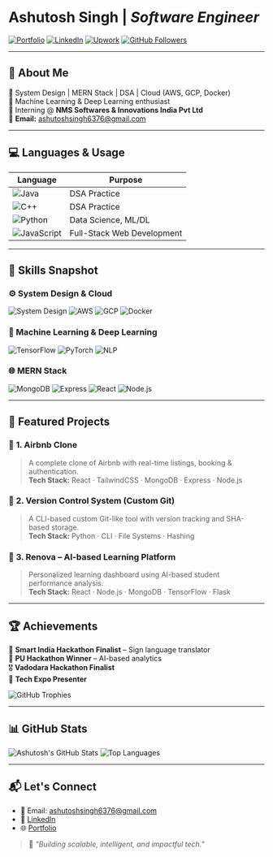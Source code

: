 # **Ashutosh Singh** | *Software Engineer*

[![Portfolio](https://img.shields.io/badge/Portfolio-Click%20Here-blue?style=flat&logo=vercel)](https://portfolio-7l325vp93-nashutoshs-projects.vercel.app/)
[![LinkedIn](https://img.shields.io/badge/LinkedIn-Profile-blue?style=flat&logo=linkedin)](https://www.linkedin.com/in/ashutosh-singh-7945812b2/)
[![Upwork](https://img.shields.io/badge/Upwork-Hire%20Me-green?style=flat&logo=upwork)](https://www.upwork.com/freelancers/~01733cdf54a40087d9?nav_dir=pop)
[![GitHub Followers](https://img.shields.io/github/followers/nashutoshs?label=Follow&style=social)](https://github.com/nashutoshs)

---

## 🧠 About Me

🔧 System Design | MERN Stack | DSA | Cloud (AWS, GCP, Docker)  
🧪 Machine Learning & Deep Learning enthusiast  
📍 Interning @ **NMS Softwares & Innovations India Pvt Ltd**  
📧 **Email:** ashutoshsingh6376@gmail.com

---

## 💻 Languages & Usage

| Language | Purpose |
|----------|---------|
| ![Java](https://img.shields.io/badge/Java-007396?style=for-the-badge&logo=java&logoColor=white) | DSA Practice |
| ![C++](https://img.shields.io/badge/C++-00599C?style=for-the-badge&logo=cplusplus&logoColor=white) | DSA Practice |
| ![Python](https://img.shields.io/badge/Python-3776AB?style=for-the-badge&logo=python&logoColor=white) | Data Science, ML/DL |
| ![JavaScript](https://img.shields.io/badge/JavaScript-F7DF1E?style=for-the-badge&logo=javascript&logoColor=black) | Full-Stack Web Development |

---

## 🧠 Skills Snapshot

### ⚙️ System Design & Cloud
![System Design](https://img.shields.io/badge/System%20Design-Architecting-blue?style=for-the-badge)
![AWS](https://img.shields.io/badge/AWS-232F3E?style=for-the-badge&logo=amazonaws&logoColor=white)
![GCP](https://img.shields.io/badge/GCP-4285F4?style=for-the-badge&logo=googlecloud&logoColor=white)
![Docker](https://img.shields.io/badge/Docker-2496ED?style=for-the-badge&logo=docker&logoColor=white)

### 🧠 Machine Learning & Deep Learning
![TensorFlow](https://img.shields.io/badge/TensorFlow-FF6F00?style=for-the-badge&logo=tensorflow&logoColor=white)
![PyTorch](https://img.shields.io/badge/PyTorch-EE4C2C?style=for-the-badge&logo=pytorch&logoColor=white)
![NLP](https://img.shields.io/badge/NLP-Transformers-0052CC?style=for-the-badge)

### 🌐 MERN Stack
![MongoDB](https://img.shields.io/badge/MongoDB-4EA94B?style=for-the-badge&logo=mongodb&logoColor=white)
![Express](https://img.shields.io/badge/Express.js-000000?style=for-the-badge&logo=express&logoColor=white)
![React](https://img.shields.io/badge/React-20232A?style=for-the-badge&logo=react&logoColor=61DAFB)
![Node.js](https://img.shields.io/badge/Node.js-339933?style=for-the-badge&logo=nodedotjs&logoColor=white)

---

## 🚀 Featured Projects

### 📌 **1. Airbnb Clone**
> A complete clone of Airbnb with real-time listings, booking & authentication.  
**Tech Stack:** React · TailwindCSS · MongoDB · Express · Node.js  

### 📌 **2. Version Control System (Custom Git)**
> A CLI-based custom Git-like tool with version tracking and SHA-based storage.  
**Tech Stack:** Python · CLI · File Systems · Hashing  

### 📌 **3. Renova – AI-based Learning Platform**
> Personalized learning dashboard using AI-based student performance analysis.  
**Tech Stack:** React · Node.js · MongoDB · TensorFlow · Flask  

---

## 🏆 Achievements

🏅 **Smart India Hackathon Finalist** – Sign language translator  
🥇 **PU Hackathon Winner** – AI-based analytics  
🎖️ **Vadodara Hackathon Finalist**  
📌 **Tech Expo Presenter**

![GitHub Trophies](https://github-profile-trophy.vercel.app/?username=nashutoshs&theme=onedark&no-bg=true&no-frame=true&column=4)

---

## 📊 GitHub Stats

![Ashutosh's GitHub Stats](https://github-readme-stats.vercel.app/api?username=nashutoshs&show_icons=true&theme=radical)
![Top Languages](https://github-readme-stats.vercel.app/api/top-langs/?username=nashutoshs&layout=compact&theme=radical)

---

## 📬 Let's Connect

- 📧 Email: ashutoshsingh6376@gmail.com  
- 💼 [LinkedIn](https://www.linkedin.com/in/ashutosh-singh-7945812b2/)  
- 🌐 [Portfolio](https://portfolio-7l325vp93-nashutoshs-projects.vercel.app/)

> 🚀 *"Building scalable, intelligent, and impactful tech."*
